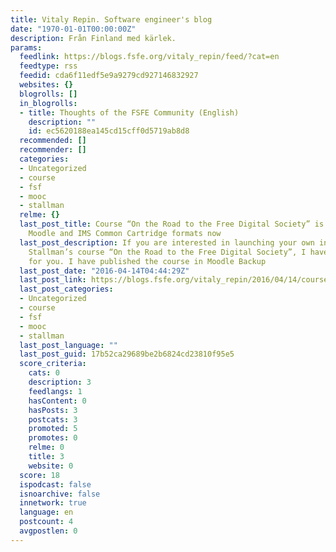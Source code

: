 ```yaml
---
title: Vitaly Repin. Software engineer's blog
date: "1970-01-01T00:00:00Z"
description: Från Finland med kärlek.
params:
  feedlink: https://blogs.fsfe.org/vitaly_repin/feed/?cat=en
  feedtype: rss
  feedid: cda6f11edf5e9a9279cd927146832927
  websites: {}
  blogrolls: []
  in_blogrolls:
  - title: Thoughts of the FSFE Community (English)
    description: ""
    id: ec5620188ea145cd15cff0d5719ab8d8
  recommended: []
  recommender: []
  categories:
  - Uncategorized
  - course
  - fsf
  - mooc
  - stallman
  relme: {}
  last_post_title: Course “On the Road to the Free Digital Society” is available in
    Moodle and IMS Common Cartridge formats now
  last_post_description: If you are interested in launching your own instance of the
    Stallman’s course “On the Road to the Free Digital Society”, I have good news
    for you. I have published the course in Moodle Backup
  last_post_date: "2016-04-14T04:44:29Z"
  last_post_link: https://blogs.fsfe.org/vitaly_repin/2016/04/14/course-on-the-road-to-the-free-digital-society-is-available-in-moodle-and-ims-common-cartridge-formats-now/
  last_post_categories:
  - Uncategorized
  - course
  - fsf
  - mooc
  - stallman
  last_post_language: ""
  last_post_guid: 17b52ca29689be2b6824cd23810f95e5
  score_criteria:
    cats: 0
    description: 3
    feedlangs: 1
    hasContent: 0
    hasPosts: 3
    postcats: 3
    promoted: 5
    promotes: 0
    relme: 0
    title: 3
    website: 0
  score: 18
  ispodcast: false
  isnoarchive: false
  innetwork: true
  language: en
  postcount: 4
  avgpostlen: 0
---
```

